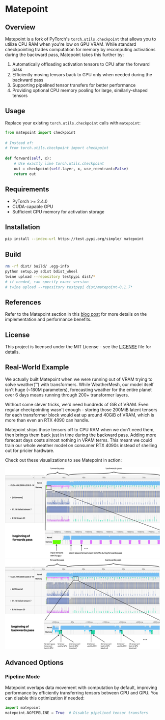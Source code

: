 # Matepoint


## Overview

Matepoint is a fork of PyTorch's `torch.utils.checkpoint` that allows you to utilize CPU RAM when you're low on GPU VRAM. While standard checkpointing trades computation for memory by recomputing activations during the backward pass, Matepoint takes this further by:

1. Automatically offloading activation tensors to CPU after the forward pass
2. Efficiently moving tensors back to GPU only when needed during the backward pass
3. Supporting pipelined tensor transfers for better performance
4. Providing optional CPU memory pooling for large, similarly-shaped tensors

## Usage

Replace your existing `torch.utils.checkpoint` calls with `matepoint`:

```python
from matepoint import checkpoint

# Instead of:
# from torch.utils.checkpoint import checkpoint

def forward(self, x):
    # Use exactly like torch.utils.checkpoint
    out = checkpoint(self.layer, x, use_reentrant=False)
    return out
```

## Requirements

- PyTorch >= 2.4.0
- CUDA-capable GPU
- Sufficient CPU memory for activation storage

## Installation

```bash
pip install --index-url https://test.pypi.org/simple/ matepoint
```

## Build
```bash
rm -rf dist/ build/ .egg-info
python setup.py sdist bdist_wheel
twine upload --repository testpypi dist/*
# if needed, can specify exact version
# twine upload --repository testpypi dist/matepoint-0.1.7* 
```

## References
Refer to the Matepoint section in this [blog post](https://windbornesystems.com/blog/weathermesh-2-technical-blog) for more details on the implementation and performance benefits.

## License

This project is licensed under the MIT License - see the [LICENSE](LICENSE) file for details.

## Real-World Example

We actually built Matepoint when we were running out of VRAM trying to solve weather(™) with transformers. While WeatherMesh, our model itself isn't huge (~180M parameters), forecasting weather for the entire planet over 6 days means running through 200+ transformer layers.

Without some clever tricks, we'd need hundreds of GiB of VRAM. Even regular checkpointing wasn't enough - storing those 200MiB latent tensors for each transformer block would eat up around 40GiB of VRAM, which is more than even an RTX 4090 can handle.

Matepoint ships those tensors off to CPU RAM when we don't need them, then brings them back just in time during the backward pass. Adding more forecast days costs almost nothing in VRAM terms. This meant we could train our whole weather model on consumer RTX 4090s instead of shelling out for pricier hardware.

Check out these visualizations to see Matepoint in action:

![Matepoint forward pass](images/Matepoint_fw.svg)
![Matepoint backward pass](images/Matepoint_bw.svg)

## Advanced Options

### Pipeline Mode

Matepoint overlaps data movement with computation by default, improving performance by efficiently transferring tensors between CPU and GPU. You can disable this optimization if needed:

```python
import matepoint
matepoint.NOPIPELINE = True  # Disable pipelined tensor transfers
```
